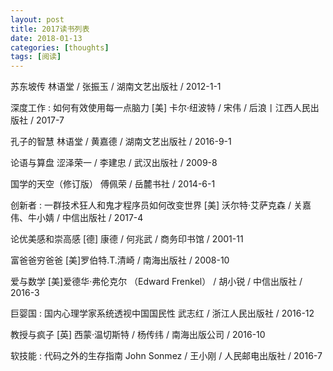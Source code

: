 ```yaml
---
layout: post
title: 2017读书列表
date: 2018-01-13
categories: [thoughts]
tags: [阅读]
---
```


苏东坡传 林语堂 / 张振玉 / 湖南文艺出版社 / 2012-1-1

深度工作 : 如何有效使用每一点脑力 \[美\] 卡尔·纽波特 / 宋伟 / 后浪丨江西人民出版社 / 2017-7

孔子的智慧 林语堂 / 黄嘉德 / 湖南文艺出版社 / 2016-9-1

论语与算盘 涩泽荣一 / 李建忠 / 武汉出版社 / 2009-8

国学的天空（修订版） 傅佩荣 / 岳麓书社 / 2014-6-1

创新者 : 一群技术狂人和鬼才程序员如何改变世界 \[美\] 沃尔特·艾萨克森 / 关嘉伟、牛小婧 / 中信出版社 / 2017-4

论优美感和崇高感 \[德\] 康德 / 何兆武 / 商务印书馆 / 2001-11

富爸爸穷爸爸 \[美\]罗伯特.T.清崎 / 南海出版社 / 2008-10

爱与数学 \[美\]爱德华·弗伦克尔 （Edward Frenkel） / 胡小锐 / 中信出版社 / 2016-3

巨婴国 : 国内心理学家系统透视中国国民性 武志红 / 浙江人民出版社 / 2016-12

教授与疯子 \[英\] 西蒙·温切斯特 / 杨传纬 / 南海出版公司 / 2016-10

软技能 : 代码之外的生存指南 John Sonmez / 王小刚 / 人民邮电出版社 / 2016-7

